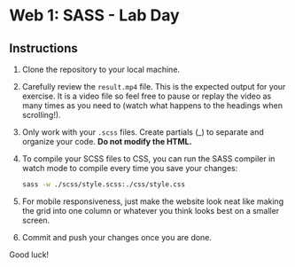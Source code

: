 # Web 1: SASS - Lab Day

## Instructions

1. Clone the repository to your local machine.
2. Carefully review the `result.mp4` file. This is the expected output for your exercise. It is a video file so feel free to pause or replay the video as many times as you need to (watch what happens to the headings when scrolling!).
3. Only work with your `.scss` files. Create partials (_) to separate and organize your code. **Do not modify the HTML.**
4. To compile your SCSS files to CSS, you can run the SASS compiler in watch mode to compile every time you save your changes:

    ```bash
    sass -w ./scss/style.scss:./css/style.css
    ```

5. For mobile responsiveness, just make the website look neat like making the grid into one column or whatever you think looks best on a smaller screen.
6. Commit and push your changes once you are done.

Good luck!

